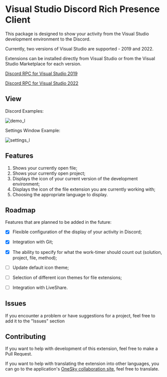 # Visual Studio Discord Rich Presence Client
This package is designed to show your activity from the Visual Studio development environment to the Discord.

Currently, two versions of Visual Studio are supported - 2019 and 2022.

Extensions can be installed directly from Visual Studio or from the Visual Studio Marketplace for each version.

[Discord RPC for Visual Studio 2019](https://marketplace.visualstudio.com/items?itemName=Ryavel.vsdrp2019)

[Discord RPC for Visual Studio 2022](https://marketplace.visualstudio.com/items?itemName=Ryavel.vsdrp2022)

## View
Discord Examples:

![demo_l](https://user-images.githubusercontent.com/55898777/151147335-367d4d82-ebad-41c7-9ddb-3a1df7992688.png)

Settings Window Example:

![settings_l](https://user-images.githubusercontent.com/55898777/151147550-bb985d86-60a0-4b91-a5dc-5c425f30a82c.png)

## Features
1. Shows your currently open file;
2. Shows your currently open project;
3. Displays the icon of your current version of the development environment;
4. Displays the icon of the file extension you are currently working with;
5. Choosing the appropriate language to display.

## Roadmap
Features that are planned to be added in the future:
- [x] Flexible configuration of the display of your activity in Discord;
- [x] Integration with Git;
- [x] The ability to specify for what the work-timer should count out (solution, project, file, method);
- [ ] Update default icon theme;
- [ ] Selection of different icon themes for file extensions;
- [ ] Integration with LiveShare.


## Issues
If you encounter a problem or have suggestions for a project, feel free to add it to the "Issues" section

## Contributing
If you want to help with development of this extension, feel free to make a Pull Request.

If you want to help with translating the extension into other languages, you can go to the application's [OneSky collaboration site](https://ryavel.oneskyapp.com/collaboration/project?id=185653), feel free to translate. 
